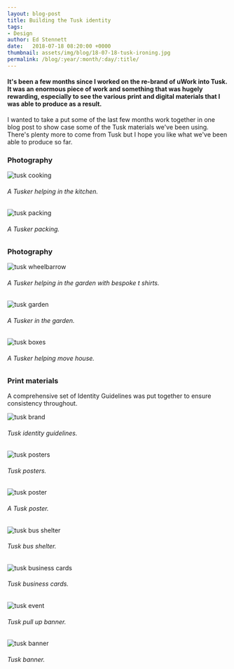```yaml
---
layout: blog-post
title: Building the Tusk identity
tags:
- Design
author: Ed Stennett
date:   2018-07-18 08:20:00 +0000
thumbnail: assets/img/blog/18-07-18-tusk-ironing.jpg
permalink: /blog/:year/:month/:day/:title/
---
```


#### It's been a few months since I worked on the re-brand of uWork into Tusk. It was an enormous piece of work and something that was hugely rewarding, especially to see the various print and digital materials that I was able to produce as a result.

I wanted to take a put some of the last few months work together in one blog post to show case some of the Tusk materials we've been using. There's plenty more to come from Tusk but I hope you like what we've been able to produce so far.

<section>
    <h3>Photography</h3>
    <div class="full-width portfolio-banner">
        <img src="{{ site.baseurl}}/assets/img/blog/18-07-18-tusk-cooking.jpg" class="no-padding portfolio-banner-image" alt="tusk cooking"/>
    </div>
    <h6>A Tusker helping in the kitchen.</h6>
</section>

<div class="container">
    <div class="row">
        <div class="col-12">
            <div class="post-img-alt-container">
        	    <img src="{{ site.baseurl }}/assets/img/blog/18-07-18-tusk-packing.jpg" class="post-img-alt" alt="tusk packing">
                <h6>A Tusker packing.</h6>
            </div>
        </div>
    </div>
</div>

<section>
    <h3>Photography</h3>
    <div class="full-width portfolio-banner">
        <img src="{{ site.baseurl}}/assets/img/blog/18-07-18-tusk-wheel-barrow.jpg" class="no-padding portfolio-banner-image" alt="tusk wheelbarrow"/>
    </div>
    <h6>A Tusker helping in the garden with bespoke t shirts.</h6>
</section>

<div class="container">
    <div class="row">
        <div class="col-12">
            <div class="post-img-alt-container">
        	    <img src="{{ site.baseurl }}/assets/img/blog/18-07-18-tusk-garden.jpg" class="post-img-alt" alt="tusk garden">
                <h6>A Tusker in the garden.</h6>
            </div>
        </div>
    </div>
</div>

<section>
    <div class="full-width portfolio-banner">
        <img src="{{ site.baseurl}}/assets/img/blog/18-07-18-tusk-boxes.jpg" class="no-padding portfolio-banner-image" alt="tusk boxes"/>
    </div>
    <h6>A Tusker helping move house.</h6>
</section>

<section>
    <h3>Print materials</h3>
    <p>A comprehensive set of Identity Guidelines was put together to ensure consistency throughout.</p>
    <div class="full-width portfolio-banner">
        <img src="{{ site.baseurl}}/assets/img/blog/18-07-18-tusk-brand.png" class="no-padding portfolio-banner-image" alt="tusk brand"/>
    </div>
    <h6>Tusk identity guidelines.</h6>
</section>

<div class="container">
    <div class="row">
        <div class="col-12">
            <div class="post-img-alt-container">
        	    <img src="{{ site.baseurl }}/assets/img/blog/18-07-18-tusk-posters.jpg" class="post-img-alt" alt="tusk posters">
                <h6>Tusk posters.</h6>
            </div>
        </div>
    </div>
</div>

<section>
    <div class="full-width portfolio-banner">
        <img src="{{ site.baseurl}}/assets/img/blog/18-07-18-tusk-poster.jpg" class="no-padding portfolio-banner-image" alt="tusk poster"/>
    </div>
    <h6>A Tusk poster.</h6>
</section>

<div class="container">
    <div class="row">
        <div class="col-12">
            <div class="post-img-alt-container">
        	    <img src="{{ site.baseurl }}/assets/img/blog/18-07-18-tusk-bus-shelter.jpg" class="post-img-alt" alt="tusk bus shelter">
                <h6>Tusk bus shelter.</h6>
            </div>
        </div>
    </div>
</div>

<section>
    <div class="full-width portfolio-banner">
        <img src="{{ site.baseurl}}/assets/img/blog/18-07-18-tusk-business-cards.jpg" class="no-padding portfolio-banner-image" alt="tusk business cards"/>
    </div>
    <h6>Tusk business cards.</h6>
</section>

<div class="container">
    <div class="row">
        <div class="col-12">
            <div class="post-img-alt-container">
        	    <img src="{{ site.baseurl }}/assets/img/blog/18-07-18-tusk-event.jpg" class="post-img-alt" alt="tusk event">
                <h6>Tusk pull up banner.</h6>
            </div>
        </div>
    </div>
</div>

<section>
    <div class="full-width portfolio-banner">
        <img src="{{ site.baseurl}}/assets/img/blog/18-07-18-tusk-banner.jpg" class="no-padding portfolio-banner-image" alt="tusk banner"/>
    </div>
    <h6>Tusk banner.</h6>
</section>


